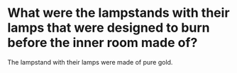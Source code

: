 # What were the lampstands with their lamps that were designed to burn before the inner room made of?

The lampstand with their lamps were made of pure gold. 